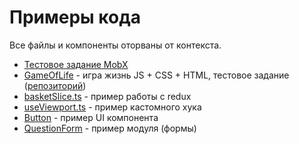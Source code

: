 # Примеры кода
Все файлы и компоненты оторваны от контекста.
- [Тестовое задание MobX](https://github.com/mosey-san/syntellect-app)
- [GameOfLife](https://mosey-san.github.io/Game-of-Life/) - игра жизнь JS + CSS + HTML, тестовое задание ([репозиторий](https://github.com/mosey-san/Game-of-Life))
- [basketSlice.ts](/basketSlice.ts) - пример работы с redux
- [useViewport.ts](/useViewport.ts) - пример кастомного хука
- [Button](/Button) - пример UI компонента
- [QuestionForm](/QuestionForm) - пример модуля (формы)
